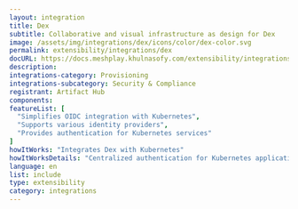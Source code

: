 ```yaml
---
layout: integration
title: Dex
subtitle: Collaborative and visual infrastructure as design for Dex
image: /assets/img/integrations/dex/icons/color/dex-color.svg
permalink: extensibility/integrations/dex
docURL: https://docs.meshplay.khulnasofy.com/extensibility/integrations/dex
description: 
integrations-category: Provisioning
integrations-subcategory: Security & Compliance
registrant: Artifact Hub
components: 
featureList: [
  "Simplifies OIDC integration with Kubernetes",
  "Supports various identity providers",
  "Provides authentication for Kubernetes services"
]
howItWorks: "Integrates Dex with Kubernetes"
howItWorksDetails: "Centralized authentication for Kubernetes applications"
language: en
list: include
type: extensibility
category: integrations
---
```

